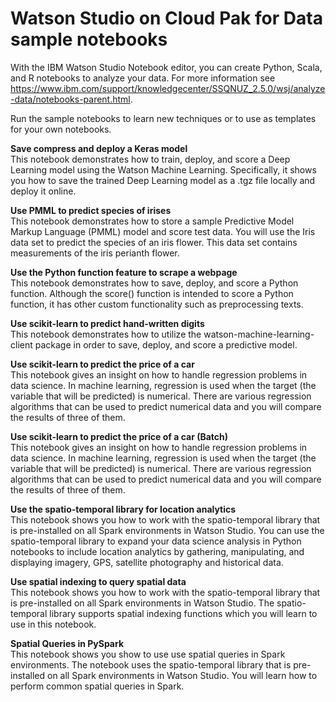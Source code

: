# Watson Studio on Cloud Pak for Data sample notebooks

With the IBM Watson Studio Notebook editor, you can create Python, Scala, and R notebooks to analyze your data. For more information see https://www.ibm.com/support/knowledgecenter/SSQNUZ_2.5.0/wsj/analyze-data/notebooks-parent.html.

Run the sample notebooks to learn new techniques or to use as templates for your own notebooks.


**Save compress and deploy a Keras model**<br/>
This notebook demonstrates how to train, deploy, and score a Deep Learning model using the Watson Machine Learning. Specifically, it shows you how to save the trained Deep Learning model as a .tgz file locally and deploy it online.

**Use PMML to predict species of irises**<br/>
This notebook demonstrates how to store a sample Predictive Model Markup Language (PMML) model and score test data. You will use the Iris data set to predict the species of an iris flower. This data set contains measurements of the iris perianth flower.

**Use the Python function feature to scrape a webpage**<br/>
This notebook demonstrates how to save, deploy, and score a Python function. Although the score() function is intended to score a Python function, it has other custom functionality such as preprocessing texts.

**Use scikit-learn to predict hand-written digits**<br/>
This notebook demonstrates how to utilize the watson-machine-learning-client package in order to save, deploy, and score a predictive model.

**Use scikit-learn to predict the price of a car**<br/>
This notebook gives an insight on how to handle regression problems in data science. In machine learning, regression is used when the target (the variable that will be predicted) is numerical. There are various regression algorithms that can be used to predict numerical data and you will compare the results of three of them.

**Use scikit-learn to predict the price of a car (Batch)**<br/>
This notebook gives an insight on how to handle regression problems in data science. In machine learning, regression is used when the target (the variable that will be predicted) is numerical. There are various regression algorithms that can be used to predict numerical data and you will compare the results of three of them.

**Use the spatio-temporal library for location analytics**<br/>
This notebook shows you how to work with the spatio-temporal library that is pre-installed on all Spark environments in Watson Studio. You can use the spatio-temporal library to expand your data science analysis in Python notebooks to include location analytics by gathering, manipulating, and displaying imagery, GPS, satellite photography and historical data.

**Use spatial indexing to query spatial data**<br/>
This notebook shows you how to work with the spatio-temporal library that is pre-installed on all Spark environments in Watson Studio. The spatio-temporal library supports spatial indexing functions which you will learn to use in this notebook.

**Spatial Queries in PySpark**<br/>
This notebook shows you show to use use spatial queries in Spark environments. The notebook uses the spatio-temporal library that is pre-installed on all Spark environments in Watson Studio. You will learn how to perform common spatial queries in Spark.